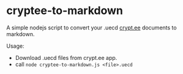 # cryptee-to-markdown
A simple nodejs script to convert your .uecd [crypt.ee](https://github.com/cryptee) documents to markdown.

Usage:
* Download .uecd files from crypt.ee app.
* call `node cryptee-to-markdown.js <file>.uecd`
